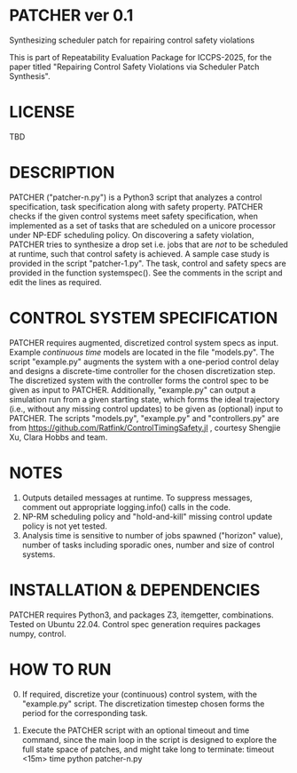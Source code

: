 # PATCHER ver 0.1
Synthesizing scheduler patch for repairing control safety violations

This is part of Repeatability Evaluation Package for ICCPS-2025, for the paper titled "Repairing Control Safety Violations via Scheduler Patch Synthesis". 

# LICENSE
TBD

# DESCRIPTION
PATCHER ("patcher-n.py") is a Python3 script that analyzes a control specification, task specification along with safety property. PATCHER checks if the given control systems meet safety specification, when implemented as a set of tasks that are scheduled on a unicore processor under NP-EDF scheduling policy. On discovering a safety violation, PATCHER tries to synthesize a drop set i.e. jobs that are *not* to be scheduled at runtime, such that control safety is achieved. A sample case study is provided in the script "patcher-1.py". The task, control and safety specs are provided in the function systemspec(). See the comments in the script and edit the lines as required. 

# CONTROL SYSTEM SPECIFICATION
PATCHER requires augmented, discretized control system specs as input. Example *continuous time* models are located in the file "models.py". The script "example.py" augments the system with a one-period control delay and designs a discrete-time controller for the chosen discretization step. The discretized system with the controller forms the control spec to be given as input to PATCHER. Additionally, "example.py" can output a simulation run from a given starting state, which forms the ideal trajectory (i.e., without any missing control updates) to be given as (optional) input to PATCHER. 
The scripts "models.py", "example.py" and "controllers.py" are from https://github.com/Ratfink/ControlTimingSafety.jl , courtesy Shengjie Xu, Clara Hobbs and team.   

# NOTES
1) Outputs detailed messages at runtime. To suppress messages, comment out appropriate logging.info() calls in the code. 
2) NP-RM scheduling policy and "hold-and-kill" missing control update policy is not yet tested.
3) Analysis time is sensitive to number of jobs spawned ("horizon" value), number of tasks including  sporadic ones, number and size of control systems.

# INSTALLATION & DEPENDENCIES
PATCHER requires Python3, and packages Z3, itemgetter, combinations. Tested on Ubuntu 22.04. 
Control spec generation requires packages numpy, control.

# HOW TO RUN
0) If required, discretize your (continuous) control system, with the "example.py" script. The discretization timestep chosen forms the period for the corresponding task.

1) Execute the PATCHER script with an optional timeout and time command, since the main loop in the script is designed to explore the full state space of patches, and might take long to terminate: 
timeout <15m> time python patcher-n.py

